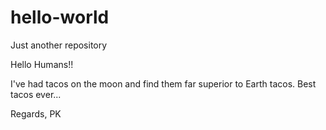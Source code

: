# hello-world
Just another repository

Hello Humans!!

I've had tacos on the moon and find them far superior to Earth tacos.
Best tacos ever...

Regards,
PK
